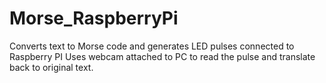 # Morse_RaspberryPi

Converts text to Morse code and generates LED pulses connected to Raspberry PI
Uses webcam attached to PC to read the pulse and translate back to original text.
